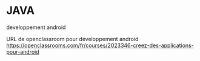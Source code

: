 # JAVA
developpement android

URL de openclassroom pour développement android
https://openclassrooms.com/fr/courses/2023346-creez-des-applications-pour-android
